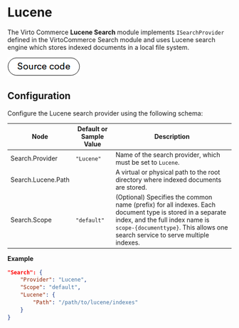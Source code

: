 # Lucene

The Virto Commerce **Lucene Search** module implements `ISearchProvider` defined in the VirtoCommerce Search module and uses Lucene search engine which stores indexed documents in a local file system.

[![Source code](media/source_code.png)](https://github.com/VirtoCommerce/vc-module-lucene-search)

## Configuration

Configure the Lucene search provider using the following schema:

| Node                                       | Default or Sample Value                    | Description                                                                    |
| -------------------------------------------| -------------------------------------------| -------------------------------------------------------------------------------|
| Search.Provider                            | `"Lucene"`                                 | Name of the search provider, which must be set to `Lucene`.                    |
| Search.Lucene.Path                         |                                            | A virtual or physical path to the root directory where indexed documents are stored.
| Search.Scope                               | `"default"`                                | (Optional) Specifies the common name (prefix) for all indexes. Each document type is stored in a separate index, and the full index name is `scope-{documenttype}`. This allows one search service to serve multiple indexes. |

**Example**

```json title="appsettings.json"
"Search": {
    "Provider": "Lucene",
    "Scope": "default",
    "Lucene": {
        "Path": "/path/to/lucene/indexes"
    }
}
```
